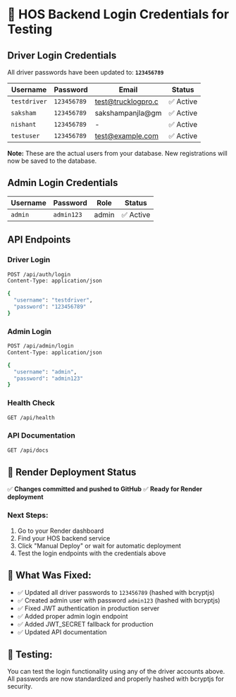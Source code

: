 # 🔐 HOS Backend Login Credentials for Testing

## Driver Login Credentials
All driver passwords have been updated to: **`123456789`**

| Username | Password | Email | Status |
|----------|----------|-------|--------|
| `testdriver` | `123456789` | test@trucklogpro.c | ✅ Active |
| `saksham` | `123456789` | sakshampanjla@gm | ✅ Active |
| `nishant` | `123456789` | - | ✅ Active |
| `testuser` | `123456789` | test@example.com | ✅ Active |

**Note:** These are the actual users from your database. New registrations will now be saved to the database.

## Admin Login Credentials
| Username | Password | Role | Status |
|----------|----------|------|--------|
| `admin` | `admin123` | admin | ✅ Active |

## API Endpoints

### Driver Login
```bash
POST /api/auth/login
Content-Type: application/json

{
  "username": "testdriver",
  "password": "123456789"
}
```

### Admin Login
```bash
POST /api/admin/login
Content-Type: application/json

{
  "username": "admin",
  "password": "admin123"
}
```

### Health Check
```bash
GET /api/health
```

### API Documentation
```bash
GET /api/docs
```

## 🚀 Render Deployment Status

✅ **Changes committed and pushed to GitHub**
✅ **Ready for Render deployment**

### Next Steps:
1. Go to your Render dashboard
2. Find your HOS backend service
3. Click "Manual Deploy" or wait for automatic deployment
4. Test the login endpoints with the credentials above

## 🔧 What Was Fixed:

- ✅ Updated all driver passwords to `123456789` (hashed with bcryptjs)
- ✅ Created admin user with password `admin123` (hashed with bcryptjs)
- ✅ Fixed JWT authentication in production server
- ✅ Added proper admin login endpoint
- ✅ Added JWT_SECRET fallback for production
- ✅ Updated API documentation

## 🧪 Testing:

You can test the login functionality using any of the driver accounts above. All passwords are now standardized and properly hashed with bcryptjs for security.
